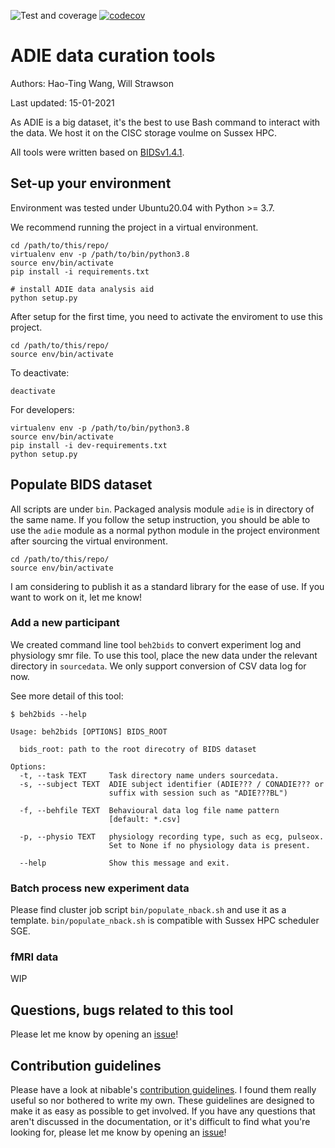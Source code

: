 ![Test and coverage](https://github.com/htwangtw/adie_ongoingthoughts/workflows/Test%20and%20coverage/badge.svg)
[![codecov](https://codecov.io/gh/htwangtw/adie_ongoingthoughts/branch/main/graph/badge.svg?token=TM50FG36GZ)](https://codecov.io/gh/htwangtw/adie_ongoingthoughts)

# ADIE data curation tools

Authors: Hao-Ting Wang, Will Strawson

Last updated: 15-01-2021

As ADIE is a big dataset, it's the best to use Bash command to interact with the data.
We host it on the CISC storage voulme on Sussex HPC.

All tools were written based on [BIDSv1.4.1](https://bids-specification.readthedocs.io/en/v1.4.1/).

## Set-up your environment
Environment was tested under Ubuntu20.04 with Python >= 3.7.

We recommend running the project in a virtual environment.
```
cd /path/to/this/repo/
virtualenv env -p /path/to/bin/python3.8
source env/bin/activate
pip install -i requirements.txt

# install ADIE data analysis aid
python setup.py
```
After setup for the first time, you need to activate the enviroment to use this project.
```
cd /path/to/this/repo/
source env/bin/activate
```
To deactivate:
```
deactivate
```

For developers:
```
virtualenv env -p /path/to/bin/python3.8
source env/bin/activate
pip install -i dev-requirements.txt
python setup.py
```

## Populate BIDS dataset

All scripts are under `bin`.
Packaged analysis module `adie` is in directory of the same name.
If you follow the setup instruction, you should be able to use the `adie` module as a normal python module in the project environment after sourcing the virtual environment.

```
cd /path/to/this/repo/
source env/bin/activate
```

I am considering to publish it as a standard library for the ease of use.
If you want to work on it, let me know!

### Add a new participant
We created command line tool `beh2bids` to convert experiment log and physiology smr file.
To use this tool, place the new data under the relevant directory in `sourcedata`.
We only support conversion of CSV data log for now.

See more detail of this tool:
```
$ beh2bids --help

Usage: beh2bids [OPTIONS] BIDS_ROOT

  bids_root: path to the root direcotry of BIDS dataset

Options:
  -t, --task TEXT     Task directory name unders sourcedata.
  -s, --subject TEXT  ADIE subject identifier (ADIE??? / CONADIE??? or
                      suffix with session such as "ADIE???BL")

  -f, --behfile TEXT  Behavioural data log file name pattern
                      [default: *.csv]

  -p, --physio TEXT   physiology recording type, such as ecg, pulseox.
                      Set to None if no physiology data is present.

  --help              Show this message and exit.
```

### Batch process new experiment data
Please find cluster job script `bin/populate_nback.sh` and use it as a template.
`bin/populate_nback.sh` is compatible with Sussex HPC scheduler SGE.

### fMRI data
WIP

## Questions, bugs related to this tool
Please let me know by opening an [issue](https://github.com/htwangtw/adie_ongoingthoughts/issues)!

## Contribution guidelines
Please have a look at nibable's [contribution guidelines](https://nipy.org/nibabel/devel/devguide.html). I found them really useful so nor bothered to write my own. These guidelines are designed to make it as easy as possible to get involved. If you have any questions that aren't discussed in the documentation, or it's difficult to find what you're looking for, please let me know by opening an [issue](https://github.com/htwangtw/adie_ongoingthoughts/issues)!